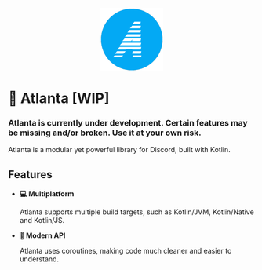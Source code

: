 <img align="center" src="https://raw.githubusercontent.com/AtlantaProject/atlanta/development/.github/logo.png" style="display: block;text-align:center;margin: 0 auto" alt="Atlanta"/>

<h1>🌊 Atlanta [WIP]</h1>

<h3>Atlanta is currently under development. Certain features may be missing and/or broken. Use it at your own risk.</h3>

<p>
Atlanta is a modular yet powerful library for Discord, built with Kotlin.
</p>

<h2>Features</h2>
<ul>
<li><strong>💻 Multiplatform</strong></li> <p>
Atlanta supports multiple build targets, such as Kotlin/JVM, Kotlin/Native and Kotlin/JS.
</p>
<li><strong>🚀 Modern API</strong></li> <p>
Atlanta uses coroutines, making code much cleaner and easier to understand.
</p>
</ul>
